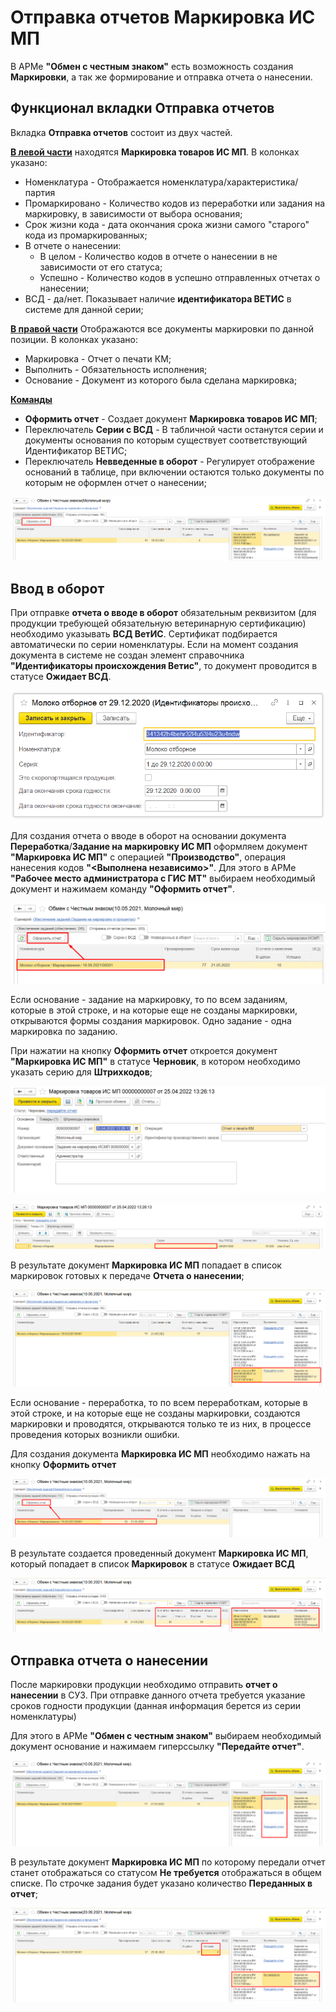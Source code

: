 # Отправка отчетов Маркировка ИС МП

В АРМе **"Обмен с честным знаком"** есть возможность создания **Маркировки**, а так же формирование и отправка отчета о нанесении.

## Функционал вкладки Отправка отчетов

Вкладка **Отправка отчетов** состоит из двух частей.

<ins>**В левой части**</ins> находятся **Маркировка товаров ИС МП**. В колонках указано:

- Номенклатура - Отображается номенклатура/характеристика/партия
- Промаркировано - Количество кодов из переработки или задания на маркировку, в зависимости от выбора основания;
- Срок жизни кода - дата окончания срока жизни самого "старого" кода из промаркированных;
- В отчете о нанесении:
  - В целом - Количество кодов в отчете о нанесении в не зависимости от его статуса;
  - Успешно - Количество кодов в успешно отправленных отчетах о нанесении;
- ВСД - да/нет. Показывает наличие **идентификатора ВЕТИС** в системе для данной серии;

<ins>**В правой части**</ins> Отображаются все документы маркировки по данной позиции. В колонках указано:

- Маркировка - Отчет о печати КМ;
- Выполнить - Обязательность исполнения;
- Основание - Документ из которого была сделана маркировка;

<ins>**Команды**</ins>

- **Оформить отчет** - Создает документ **Маркировка товаров ИС МП**;
- Переключатель **Серии с ВСД** - В табличной части останутся серии и документы основания по которым существует соответствующий Идентификатор ВЕТИС;
- Переключатель **Невведенные в оборот** - Регулирует отображение оснований в таблице, при включении остаются только документы по которым не оформлен отчет о нанесении;

[![6][6]][6]

## Ввод в оборот
При отправке **отчета о вводе в оборот** обязательным реквизитом (для продукции требующей обязательную ветеринарную сертификацию) необходимо указывать **ВСД ВетИС**. Сертификат подбирается автоматически по серии номенклатуры. Если на момент создания документа в системе не создан элемент справочника **"Идентификаторы происхождения Ветис"**, то документ проводится в статусе **Ожидает ВСД**.

[![2][2]][2]

Для создания отчета о вводе в оборот на основании документа **Переработка**/**Задание на маркировку ИС МП** оформляем документ **"Маркировка ИС МП"** с операцией **"Производство"**, операция нанесения кодов **"<Выполнена независимо>"**. Для этого в АРМе **"Рабочее место администратора с ГИС МТ"** выбираем необходимый документ и нажимаем команду **"Оформить отчет"**.

[![1][1]][1]

Если основание - задание на маркировку, то по всем заданиям, которые в этой строке, и на которые еще не созданы маркировки, открываются формы создания маркировок. Одно задание - одна маркировка по заданию.

При нажатии на кнопку **Оформить отчет** откроется документ **"Маркировка ИС МП"** в статусе **Черновик**, в котором необходимо указать серию для **Штрихкодов**;

[![3][3]][3]

[![4][4]][4]

В результате документ **Маркировка ИС МП** попадает в список маркировок готовых к передаче **Отчета о нанесении**;

[![5][5]][5]

Если основание - переработка, то по всем переработкам, которые в этой строке, и на которые еще не созданы маркировки, создаются маркировки и проводятся, открываются только те из них, в процессе проведения которых возникли ошибки.

Для создания документа **Маркировка ИС МП** необходимо нажать на кнопку **Оформить отчет** 

[![7][7]][7]

В результате создается проведенный документ **Маркировка ИС МП**, который попадает в список **Маркировок** в статусе **Ожидает ВСД**

[![8][8]][8]

## Отправка отчета о нанесении

После маркировки продукции необходимо отправить **отчет о нанесении** в СУЗ. При отправке данного отчета требуется указание сроков годности продукции (данная информация берется из серии номенклатуры)

Для этого в АРМе **"Обмен с честным знаком"** выбираем необходимый документ основание и нажимаем гиперссылку **"Передайте отчет"**.

[![9][9]][9]

В результате документ **Маркировка ИС МП** по которому передали отчет станет отображаться со статусом **Не требуется** отображаться в общем списке. По строчке задания будет указано количество **Переданных в отчет**;

[![10][10]][10]

[1]: SendingReports.assets/1.png
[2]: SendingReports.assets/2.png
[6]: SendingReports.assets/6.png
[3]: SendingReports.assets/3.png
[4]: SendingReports.assets/4.png
[5]: SendingReports.assets/5.png
[7]: SendingReports.assets/7.png
[8]: SendingReports.assets/8.png
[9]: SendingReports.assets/9.png
[10]: SendingReports.assets/10.png